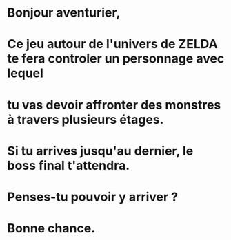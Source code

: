 # Bonjour aventurier,

# Ce jeu autour de l'univers de ZELDA te fera controler un personnage avec lequel
# tu vas devoir affronter des monstres à travers plusieurs étages.

# Si tu arrives jusqu'au dernier, le boss final t'attendra.

# Penses-tu pouvoir y arriver ?

# Bonne chance.

